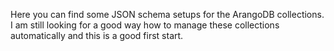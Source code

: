 Here you can find some JSON schema setups for the ArangoDB collections. I am still looking for a good way how to manage these collections automatically and this is a good first start.

